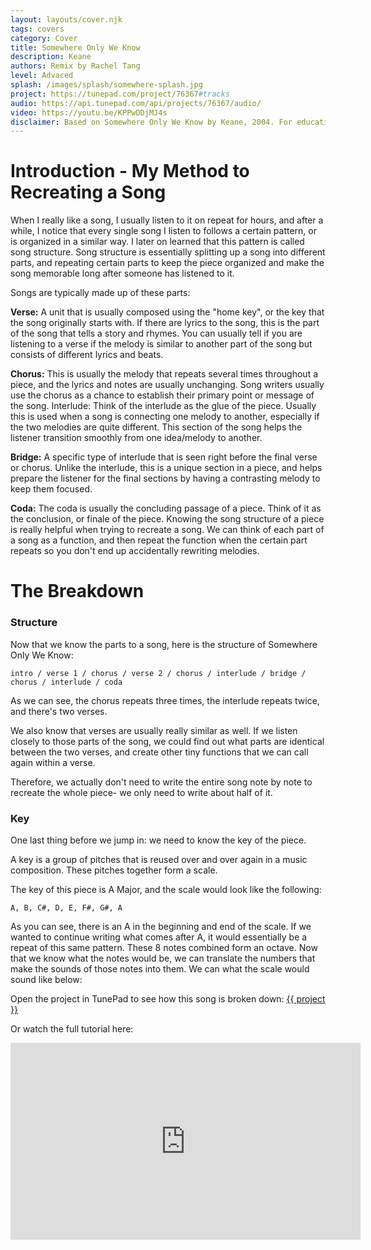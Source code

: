 ```yaml
---
layout: layouts/cover.njk
tags: covers
category: Cover
title: Somewhere Only We Know
description: Keane
authors: Remix by Rachel Tang
level: Advaced
splash: /images/splash/somewhere-splash.jpg
project: https://tunepad.com/project/76367#tracks
audio: https://api.tunepad.com/api/projects/76367/audio/
video: https://youtu.be/KPPwDDjMJ4s
disclaimer: Based on Somewhere Only We Know by Keane, 2004. For educational purposes only.
---
```

# Introduction - My Method to Recreating a Song
When I really like a song, I usually listen to it on repeat for hours, and after a while, I notice that every single song I listen to follows a certain pattern, or is organized in a similar way. I later on learned that this pattern is called song structure. Song structure is essentially splitting up a song into different parts, and repeating certain parts to keep the piece organized and make the song memorable long after someone has listened to it. 

Songs are typically made up of these parts: 

**Verse:** A unit that is usually composed using the "home key", or the key that the song originally starts with. If there are lyrics to the song, this is the part of the song that tells a story and rhymes. You can usually tell if you are listening to a verse if the melody is similar to another part of the song but consists of different lyrics and beats.

**Chorus:** This is usually the melody that repeats several times throughout a piece, and the lyrics and notes are usually unchanging. Song writers usually use the chorus as a chance to establish their primary point or message of the song. 
Interlude: Think of the interlude as the glue of the piece. Usually this is used when a song is connecting one melody to another, especially if the two melodies are quite different. This section of the song helps the listener transition smoothly from one idea/melody to another. 

**Bridge:** A specific type of interlude that is seen right before the final verse or chorus. Unlike the interlude, this is a unique section in a piece, and helps prepare the listener for the final sections by having a contrasting melody to keep them focused. 

**Coda:** The coda is usually the concluding passage of a piece. Think of it as the conclusion, or finale of the piece. 
Knowing the song structure of a piece is really helpful when trying to recreate a song. We can think of each part of a song as a function, and then repeat the function when the certain part repeats so you don't end up accidentally rewriting melodies.

# The Breakdown 

### Structure

Now that we know the parts to a song, here is the structure of Somewhere Only We Know: 

    intro / verse 1 / chorus / verse 2 / chorus / interlude / bridge / chorus / interlude / coda   

As we can see, the chorus repeats three times, the interlude repeats twice, and there's two verses. 

We also know that verses are usually really similar as well. If we listen closely to those parts of the song, we could find out what parts are identical between the two verses, and create other tiny functions that we can call again within a verse. 

Therefore, we actually don't need to write the entire song note by note to recreate the whole piece- we only need to write about half of it. 

### Key 
One last thing before we jump in: we need to know the key of the piece. 

A key is a group of pitches that is  reused over and over again in a music composition. These pitches together form a scale. 

The key of this piece is A Major, and the scale would look like the following:

    A, B, C#, D, E, F#, G#, A   

As you can see, there is an A in the beginning and end of the scale. If we wanted to continue writing what comes after A, it would essentially be a repeat of this same pattern. These 8 notes combined form an octave. Now that we know what the notes would be, we can translate the numbers that make the sounds of those notes into them. We can what the scale would sound like below: 


Open the project in TunePad to see how this song is broken down:
<a href="{{ project }}" target="_blank">{{ project }}</a>

Or watch the full tutorial here:
<iframe width="560" height="315" src="https://www.youtube.com/embed/KPPwDDjMJ4s?si=8Ialf-eapU323FP6" title="YouTube video player" frameborder="0" allow="accelerometer; autoplay; clipboard-write; encrypted-media; gyroscope; picture-in-picture; web-share" allowfullscreen></iframe>


